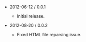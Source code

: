 * 2012-06-12 / 0.0.1
    * Initial release.

* 2012-08-20 / 0.0.2
    * Fixed HTML file reparsing issue.
